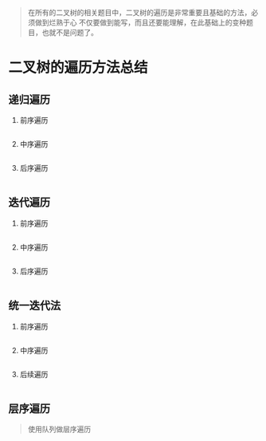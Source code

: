 > 在所有的二叉树的相关题目中，二叉树的遍历是非常重要且基础的方法，必须做到烂熟于心
> 不仅要做到能写，而且还要能理解，在此基础上的变种题目，也就不是问题了。

# 二叉树的遍历方法总结

## 递归遍历
1. 前序遍历
```python

```
2. 中序遍历
```python

```
3. 后序遍历
```python

```
## 迭代遍历
1. 前序遍历
```python

```
2. 中序遍历
```python

```
3. 后序遍历
```python

```
## 统一迭代法
1. 前序遍历
```python

```
2. 中序遍历
```python

```
3. 后续遍历
```python

```
   
## 层序遍历
> 使用队列做层序遍历
```python

```
